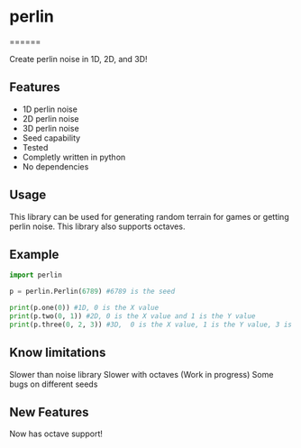 # perlin
======

Create perlin noise in 1D, 2D, and 3D!

## Features

- 1D perlin noise
- 2D perlin noise
- 3D perlin noise
- Seed capability
- Tested
- Completly written in python
- No dependencies

## Usage

This library can be used for generating random terrain for games or getting perlin noise. This library also supports octaves.

## Example

```python
import perlin

p = perlin.Perlin(6789) #6789 is the seed

print(p.one(0)) #1D, 0 is the X value
print(p.two(0, 1)) #2D, 0 is the X value and 1 is the Y value
print(p.three(0, 2, 3)) #3D,  0 is the X value, 1 is the Y value, 3 is the Z value
```

## Know limitations

Slower than noise library
Slower with octaves (Work in progress)
Some bugs on different seeds

## New Features

Now has octave support!
